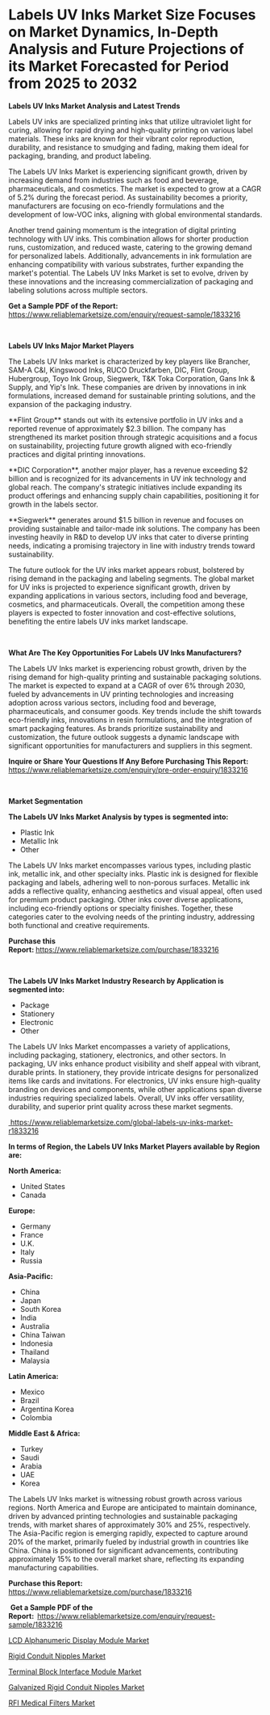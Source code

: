 <p><h1>Labels UV Inks Market Size Focuses on Market Dynamics, In-Depth Analysis and Future Projections of its Market Forecasted for Period from 2025 to 2032</h1></p><p><strong>Labels UV Inks Market Analysis and Latest Trends</strong></p>
<p><p>Labels UV inks are specialized printing inks that utilize ultraviolet light for curing, allowing for rapid drying and high-quality printing on various label materials. These inks are known for their vibrant color reproduction, durability, and resistance to smudging and fading, making them ideal for packaging, branding, and product labeling.</p><p>The Labels UV Inks Market is experiencing significant growth, driven by increasing demand from industries such as food and beverage, pharmaceuticals, and cosmetics. The market is expected to grow at a CAGR of 5.2% during the forecast period. As sustainability becomes a priority, manufacturers are focusing on eco-friendly formulations and the development of low-VOC inks, aligning with global environmental standards.</p><p>Another trend gaining momentum is the integration of digital printing technology with UV inks. This combination allows for shorter production runs, customization, and reduced waste, catering to the growing demand for personalized labels. Additionally, advancements in ink formulation are enhancing compatibility with various substrates, further expanding the market's potential. The Labels UV Inks Market is set to evolve, driven by these innovations and the increasing commercialization of packaging and labeling solutions across multiple sectors.</p></p>
<p><strong>Get a Sample PDF of the Report:&nbsp;</strong> <a href="https://www.reliablemarketsize.com/enquiry/request-sample/1833216?utm_campaign=1832&utm_medium=2&utm_source=Github&utm_content=ia&utm_term=26032025&utm_id=labels-uv-inks">https://www.reliablemarketsize.com/enquiry/request-sample/1833216</a></p>
<p>&nbsp;</p>
<p><strong>Labels UV Inks Major Market Players</strong></p>
<p><p>The Labels UV Inks market is characterized by key players like Brancher, SAM-A C&I, Kingswood Inks, RUCO Druckfarben, DIC, Flint Group, Hubergroup, Toyo Ink Group, Siegwerk, T&K Toka Corporation, Gans Ink & Supply, and Yip's Ink. These companies are driven by innovations in ink formulations, increased demand for sustainable printing solutions, and the expansion of the packaging industry.</p><p>**Flint Group** stands out with its extensive portfolio in UV inks and a reported revenue of approximately $2.3 billion. The company has strengthened its market position through strategic acquisitions and a focus on sustainability, projecting future growth aligned with eco-friendly practices and digital printing innovations.</p><p>**DIC Corporation**, another major player, has a revenue exceeding $2 billion and is recognized for its advancements in UV ink technology and global reach. The company's strategic initiatives include expanding its product offerings and enhancing supply chain capabilities, positioning it for growth in the labels sector.</p><p>**Siegwerk** generates around $1.5 billion in revenue and focuses on providing sustainable and tailor-made ink solutions. The company has been investing heavily in R&D to develop UV inks that cater to diverse printing needs, indicating a promising trajectory in line with industry trends toward sustainability.</p><p>The future outlook for the UV inks market appears robust, bolstered by rising demand in the packaging and labeling segments. The global market for UV inks is projected to experience significant growth, driven by expanding applications in various sectors, including food and beverage, cosmetics, and pharmaceuticals. Overall, the competition among these players is expected to foster innovation and cost-effective solutions, benefiting the entire labels UV inks market landscape.</p></p>
<p>&nbsp;</p>
<p><strong>What Are The Key Opportunities For Labels UV Inks Manufacturers?</strong></p>
<p><p>The Labels UV Inks market is experiencing robust growth, driven by the rising demand for high-quality printing and sustainable packaging solutions. The market is expected to expand at a CAGR of over 6% through 2030, fueled by advancements in UV printing technologies and increasing adoption across various sectors, including food and beverage, pharmaceuticals, and consumer goods. Key trends include the shift towards eco-friendly inks, innovations in resin formulations, and the integration of smart packaging features. As brands prioritize sustainability and customization, the future outlook suggests a dynamic landscape with significant opportunities for manufacturers and suppliers in this segment.</p></p>
<p><strong>Inquire or Share Your Questions If Any Before Purchasing This Report:</strong> <a href="https://www.reliablemarketsize.com/enquiry/pre-order-enquiry/1833216?utm_campaign=1832&utm_medium=2&utm_source=Github&utm_content=ia&utm_term=26032025&utm_id=labels-uv-inks">https://www.reliablemarketsize.com/enquiry/pre-order-enquiry/1833216</a></p>
<p>&nbsp;</p>
<p><strong>Market Segmentation</strong></p>
<p><strong>The Labels UV Inks Market Analysis by types is segmented into:</strong></p>
<p><ul><li>Plastic Ink</li><li>Metallic Ink</li><li>Other</li></ul></p>
<p><p>The Labels UV Inks market encompasses various types, including plastic ink, metallic ink, and other specialty inks. Plastic ink is designed for flexible packaging and labels, adhering well to non-porous surfaces. Metallic ink adds a reflective quality, enhancing aesthetics and visual appeal, often used for premium product packaging. Other inks cover diverse applications, including eco-friendly options or specialty finishes. Together, these categories cater to the evolving needs of the printing industry, addressing both functional and creative requirements.</p></p>
<p><strong>Purchase this Report:&nbsp;</strong><a href="https://www.reliablemarketsize.com/purchase/1833216?utm_campaign=1832&utm_medium=2&utm_source=Github&utm_content=ia&utm_term=26032025&utm_id=labels-uv-inks">https://www.reliablemarketsize.com/purchase/1833216</a></p>
<p>&nbsp;</p>
<p><strong>The Labels UV Inks Market Industry Research by Application is segmented into:</strong></p>
<p><ul><li>Package</li><li>Stationery</li><li>Electronic</li><li>Other</li></ul></p>
<p><p>The Labels UV Inks Market encompasses a variety of applications, including packaging, stationery, electronics, and other sectors. In packaging, UV inks enhance product visibility and shelf appeal with vibrant, durable prints. In stationery, they provide intricate designs for personalized items like cards and invitations. For electronics, UV inks ensure high-quality branding on devices and components, while other applications span diverse industries requiring specialized labels. Overall, UV inks offer versatility, durability, and superior print quality across these market segments.</p></p>
<p><a href="https://www.reliablemarketsize.com/global-labels-uv-inks-market-r1833216?utm_campaign=1832&utm_medium=2&utm_source=Github&utm_content=ia&utm_term=26032025&utm_id=labels-uv-inks">&nbsp;https://www.reliablemarketsize.com/global-labels-uv-inks-market-r1833216</a></p>
<p><strong>In terms of Region, the Labels UV Inks Market Players available by Region are:</strong></p>
<p>
    <p> <strong> North America: </strong>
        <ul>
            <li>United States</li>
            <li>Canada</li>
        </ul>
        </p> 
    <p> <strong> Europe: </strong>
        <ul>
            <li>Germany</li>
            <li>France</li>
            <li>U.K.</li>
            <li>Italy</li>
            <li>Russia</li>
        </ul>
        </p> 
    <p> <strong> Asia-Pacific: </strong>
        <ul>
            <li>China</li>
            <li>Japan</li>
            <li>South Korea</li>
            <li>India</li>
            <li>Australia</li>
            <li>China Taiwan</li>
            <li>Indonesia</li>
            <li>Thailand</li>
            <li>Malaysia</li>
        </ul>
        </p> 
    <p> <strong> Latin America: </strong>
        <ul>
            <li>Mexico</li>
            <li>Brazil</li>
            <li>Argentina Korea</li>
            <li>Colombia</li>
        </ul>
        </p> 
    <p> <strong> Middle East & Africa: </strong>
        <ul>
            <li>Turkey</li>
            <li>Saudi</li>
            <li>Arabia</li>
            <li>UAE</li>
            <li>Korea</li>
        </ul>
    </p>
    </p>
<p><p>The Labels UV Inks market is witnessing robust growth across various regions. North America and Europe are anticipated to maintain dominance, driven by advanced printing technologies and sustainable packaging trends, with market shares of approximately 30% and 25%, respectively. The Asia-Pacific region is emerging rapidly, expected to capture around 20% of the market, primarily fueled by industrial growth in countries like China. China is positioned for significant advancements, contributing approximately 15% to the overall market share, reflecting its expanding manufacturing capabilities.</p></p>
<p><strong>Purchase this Report: </strong><a href="https://www.reliablemarketsize.com/purchase/1833216?utm_campaign=1832&utm_medium=2&utm_source=Github&utm_content=ia&utm_term=26032025&utm_id=labels-uv-inks">https://www.reliablemarketsize.com/purchase/1833216</a></p>
<p>&nbsp;<strong>Get a Sample PDF of the Report:&nbsp;&nbsp;</strong><a href="https://www.reliablemarketsize.com/enquiry/request-sample/1833216?utm_campaign=1832&utm_medium=2&utm_source=Github&utm_content=ia&utm_term=26032025&utm_id=labels-uv-inks">https://www.reliablemarketsize.com/enquiry/request-sample/1833216</a></p>
<p><strong></strong></p>
<p><p><a href="https://github.com/wiltsdeenyuw/Market-Research-Report-List-1/blob/main/lcd-alphanumeric-display-module-market.md?utm_campaign=1832&utm_medium=2&utm_source=Github&utm_content=ia&utm_term=26032025&utm_id=labels-uv-inks">LCD Alphanumeric Display Module Market</a></p><p><a href="https://github.com/lotoahshaiek/Market-Research-Report-List-1/blob/main/rigid-conduit-nipples-market.md?utm_campaign=1832&utm_medium=2&utm_source=Github&utm_content=ia&utm_term=26032025&utm_id=labels-uv-inks">Rigid Conduit Nipples Market</a></p><p><a href="https://github.com/orlinvisonju/Market-Research-Report-List-1/blob/main/terminal-block-interface-module-market.md?utm_campaign=1832&utm_medium=2&utm_source=Github&utm_content=ia&utm_term=26032025&utm_id=labels-uv-inks">Terminal Block Interface Module Market</a></p><p><a href="https://github.com/nsmifidget3/Market-Research-Report-List-1/blob/main/galvanized-rigid-conduit-nipples-market.md?utm_campaign=1832&utm_medium=2&utm_source=Github&utm_content=ia&utm_term=26032025&utm_id=labels-uv-inks">Galvanized Rigid Conduit Nipples Market</a></p><p><a href="https://github.com/motosyuliq/Market-Research-Report-List-1/blob/main/rfi-medical-filters-market.md?utm_campaign=1832&utm_medium=2&utm_source=Github&utm_content=ia&utm_term=26032025&utm_id=labels-uv-inks">RFI Medical Filters Market</a></p></p>